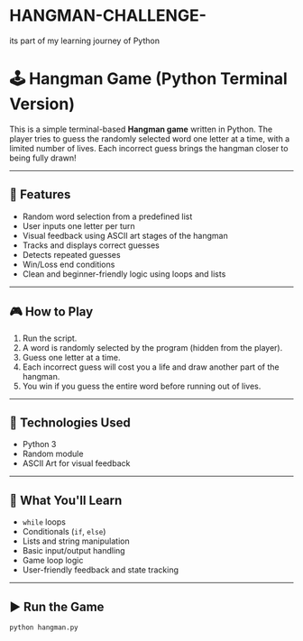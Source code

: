 # HANGMAN-CHALLENGE-
its part of my learning journey of Python 
# 🕹️ Hangman Game (Python Terminal Version)

This is a simple terminal-based **Hangman game** written in Python. The player tries to guess the randomly selected word one letter at a time, with a limited number of lives. Each incorrect guess brings the hangman closer to being fully drawn!

---

## 📌 Features

- Random word selection from a predefined list
- User inputs one letter per turn
- Visual feedback using ASCII art stages of the hangman
- Tracks and displays correct guesses
- Detects repeated guesses
- Win/Loss end conditions
- Clean and beginner-friendly logic using loops and lists

---

## 🎮 How to Play

1. Run the script.
2. A word is randomly selected by the program (hidden from the player).
3. Guess one letter at a time.
4. Each incorrect guess will cost you a life and draw another part of the hangman.
5. You win if you guess the entire word before running out of lives.

---

## 🔧 Technologies Used

- Python 3
- Random module
- ASCII Art for visual feedback

---

## 🧠 What You'll Learn

- `while` loops
- Conditionals (`if`, `else`)
- Lists and string manipulation
- Basic input/output handling
- Game loop logic
- User-friendly feedback and state tracking

---

## ▶️ Run the Game

```bash
python hangman.py
